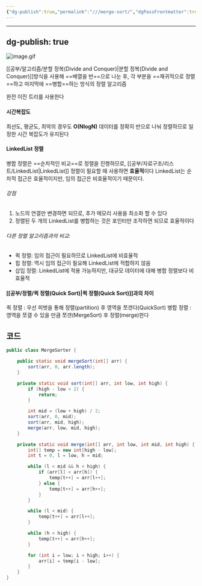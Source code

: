```yaml
---
{"dg-publish":true,"permalink":"///merge-sort/","dgPassFrontmatter":true}
---
```



---
dg-publish: true
---
![image.gif](/img/user/%EC%B2%A8%EB%B6%80%ED%8C%8C%EC%9D%BC/image.gif)

[[공부/알고리즘/분할 정복(Divide and Conquer)\|분할 정복(Divide and Conquer)]]방식을 사용해 ==배열을 반==으로 나눈 후, 각 부분을 ==재귀적으로 정렬==하고 마지막에 ==병합==하는 방식의 정렬 알고리즘

완전 이진 트리를 사용한다

#### 시간복잡도
최선도, 평균도, 최악의 경우도 **O(NlogN)**
데이터를 정확히 반으로 나눠 정렬하므로 일정한 시간 복잡도가 유지된다

#### LinkedList 정렬
병합 정렬은 ==순차적인 비교==로 정렬을 진행하므로, [[공부/자료구조/리스트/LinkedList\|LinkedList]] 정렬이 필요할 때 사용하면 **효율적**이다
LinkedList는 순차적 접근은 효율적이지만, 임의 접근은 비효율적이기 때문이다.

###### 강점
1. 노드의 연결만 변경하면 되므로, 추가 메모리 사용을 최소화 할 수 있다
2. 정렬된 두 개의 LinkedList를 병합하는 것은 포인터만 조작하면 되므로 효율적이다

###### 다른 정렬 알고리즘과의 비교:
- 퀵 정렬: 임의 접근이 필요하므로 LinkedList에 비효율적
- 힙 정렬: 역시 임의 접근이 필요해 LinkedList에 적합하지 않음
- 삽입 정렬: LinkedList에 적용 가능하지만, 대규모 데이터에 대해 병합 정렬보다 비효율적

#### [[공부/정렬/퀵 정렬(Quick Sort)\|퀵 정렬(Quick Sort)]]과의 차이
퀵 정렬 : 우선 피벗을 통해 정렬(partition) 후 영역을 쪼갠다(QuickSort)
병합 정렬 : 영역을 쪼갤 수 있을 만큼 쪼갠(MergeSort) 후 정렬(merge)한다

## 코드
```java
public class MergeSorter {

    public static void mergeSort(int[] arr) {
        sort(arr, 0, arr.length);
    }

    private static void sort(int[] arr, int low, int high) {
        if (high - low < 2) {
            return;
        }

        int mid = (low + high) / 2;
        sort(arr, 0, mid);
        sort(arr, mid, high);
        merge(arr, low, mid, high);
    }

    private static void merge(int[] arr, int low, int mid, int high) {
        int[] temp = new int[high - low];
        int t = 0, l = low, h = mid;

        while (l < mid && h < high) {
            if (arr[l] < arr[h]) {
                temp[t++] = arr[l++];
            } else {
                temp[t++] = arr[h++];
            }
        }

        while (l < mid) {
            temp[t++] = arr[l++];
        }

        while (h < high) {
            temp[t++] = arr[h++];
        }

        for (int i = low; i < high; i++) {
            arr[i] = temp[i - low];
        }
    }
}
```